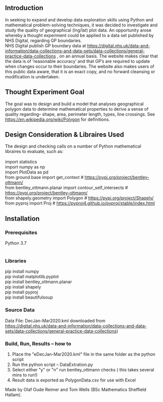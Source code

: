 ## Introduction</br>
In seeking to expand and develop data exploration skills using Python and mathematical problem-solving techniques, it was decided to investigate and study the quality of geographical (lng/lat) plot data.  An opportunity arose whereby a thought experiment could be applied to a data set published by NHS Digital, regarding GP boundaries.</br>
NHS Digital publish GP boundary data at https://digital.nhs.uk/data-and-information/data-collections-and-data-sets/data-collections/general-practice-data-collections , on an annual basis. The website makes clear that the data is of ‘reasonable accuracy’ and that GP’s are required to update when changes occur to their boundaries.  The website also makes users of this public data aware, that it is an exact copy, and no forward cleansing or modification is undertaken.</br>

## Thought Experiment Goal
The goal was to design and build a model that analyses geographical polygon data to determine mathematical properties to derive a sense of quality regarding– shape, area, perimeter length, types, line crossings. See https://en.wikipedia.org/wiki/Polygon for definitions.</br>

## Design Consideration & Libraires Used
The design and checking calls on a number of Python mathematical libraires to evaluate, such as:</br></br>
import statistics</br>
import numpy as np</br>
import PlotData as pd</br>
from ground.base import get_context  # https://pypi.org/project/bentley-ottmann/</br>
from bentley_ottmann.planar import contour_self_intersects  # https://pypi.org/project/bentley-ottmann/</br>
from shapely.geometry import Polygon  # https://pypi.org/project/Shapely/</br>
from pyproj import Proj  # https://pyproj4.github.io/pyproj/stable/index.html</br>

## Installation
### Prerequisites
Python 3.7</br></br>
### Libraries
pip install numpy</br>
pip install matplotlib.pyplot</br>
pip install bentley_ottmann.planar</br>
pip install shapely</br>
pip install pyproj</br>
pip install beautifulsoup</br>


### Source Data
Data File: DecJan-Mar2020.kml downloaded from https://digital.nhs.uk/data-and-information/data-collections-and-data-sets/data-collections/general-practice-data-collections)</br>

### Build, Run, Results – how to
1. Place the "eDecJan-Mar2020.kml" file in the same folder as the python script
2. Run the python script – DataExtration.py
3. Select either "y" or "n" run bentley_ottmann checks ( this takes several mins to run!)
4. Result data is exported as PolygonData.csv for use with Excel

Made by Olaf Oude Reimer and Tom Wells (BSc Mathematics Sheffield Hallam).
